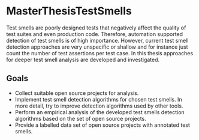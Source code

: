 # MasterThesisTestSmells

Test smells are poorly designed tests that negatively affect the quality of test suites and even production code. Therefore, automation supported detection of test smells is of high importance. However, current test smell detection approaches are very unspecific or shallow and for instance just count the number of test assertions per test case. In this thesis approaches for deeper test smell analysis are developed and investigated.

## Goals

- Collect suitable open source projects for analysis.
- Implement test smell detection algorithms for chosen test smells. In more detail, try to improve detection algorithms used by other tools.
- Perform an empirical analysis of the developed test smells detection algorithms based on the set of open source projects.
- Provide a labelled data set of open source projects with annotated test smells.
